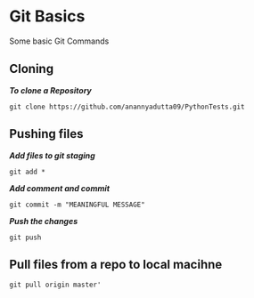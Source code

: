 # Git Basics

Some basic Git Commands

## Cloning

***To clone a Repository***
````
git clone https://github.com/anannyadutta09/PythonTests.git
````

## Pushing files

***Add files to git staging***
````
git add *
````

***Add comment and commit***
````
git commit -m "MEANINGFUL MESSAGE"
````

***Push the changes***
````
git push
````

## Pull files from a repo to local macihne
````
git pull origin master'
````
